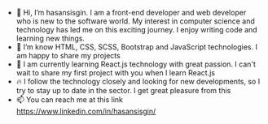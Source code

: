 - 👋 Hi, I’m hasansisgin. I am a front-end developer and web developer who is new to the software world.
   My interest in computer science and technology has led me on this exciting journey. I enjoy writing code and learning new things.
- 👀 I’m know HTML, CSS, SCSS, Bootstrap and JavaScript technologies. I am happy to share my projects
- 🌱 I am currently learning React.js technology with great passion. I can't wait to share my first project with you when I learn React.js
- 🔥 I follow the technology closely and looking for new developments, so I try to stay up to date in the sector.
   I get great pleasure from this
- 📫 You can reach me at this link https://www.linkedin.com/in/hasansisgin/
